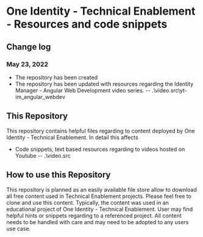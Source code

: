 # One Identity - Technical Enablement - Resources and code snippets

## Change log

### May 23, 2022

- The repository has been created
- The repository has been updated with resources regarding the Identity Manager - Angular Web Development video series. -- .\video.src\yt-im_angular_webdev

## This Repository
This repository contains helpful files regarding to content deployed by One Identity - Technical Enablement.
In detail this affects
- Code snippets, text based resources regarding to videos hosted on Youtube -- .\video.src

## How to use this Repository
This repository is planned as an easily available file store allow to download all free content used in Technical Enablement projects. Please feel free to clone and use this content. 
Typically, the content was used in an educational project of One Identity - Technical Enablement. User may find helpful hints or snippets regarding to a referenced project. All content needs to be handled with care and may need to be adopted to any users use case. 
